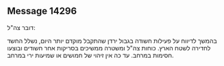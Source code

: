 ## Message 14296

דובר צה"ל:

בהמשך לדיווח על פעילות חשודה בגבול ירדן שהתקבל מוקדם יותר היום, נשלל החשד לחדירה לשטח הארץ.
כוחות צה"ל ומשטרה ממשיכים בסריקות אחר חשודים ובוצעו חסימות במרחב. עד כה אין זיהוי של חמושים או שמיעות ירי במרחב.

